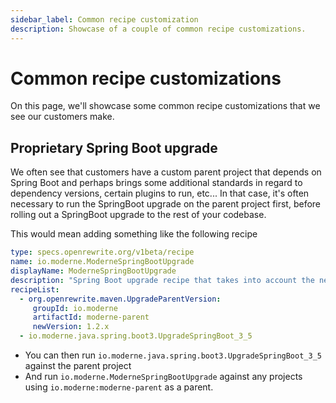 ```yaml
---
sidebar_label: Common recipe customization
description: Showcase of a couple of common recipe customizations.
---
```


# Common recipe customizations

On this page, we'll showcase some common recipe customizations that we see our customers make.

## Proprietary Spring Boot upgrade
We often see that customers have a custom parent project that depends on Spring Boot and perhaps brings some additional standards in regard to dependency versions, certain plugins to run, etc...
In that case, it's often necessary to run the SpringBoot upgrade on the parent project first, before rolling out a SpringBoot upgrade to the rest of your codebase.

This would mean adding something like the following recipe
```yaml
type: specs.openrewrite.org/v1beta/recipe
name: io.moderne.ModerneSpringBootUpgrade
displayName: ModerneSpringBootUpgrade
description: "Spring Boot upgrade recipe that takes into account the need to update the io.moderne:moderne-parent first."
recipeList:
  - org.openrewrite.maven.UpgradeParentVersion:
     groupId: io.moderne
     artifactId: moderne-parent
     newVersion: 1.2.x
  - io.moderne.java.spring.boot3.UpgradeSpringBoot_3_5
```
* You can then run `io.moderne.java.spring.boot3.UpgradeSpringBoot_3_5` against the parent project
* And run `io.moderne.ModerneSpringBootUpgrade` against any projects using `io.moderne:moderne-parent` as a parent.